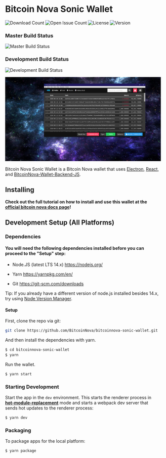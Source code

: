 # Bitcoin Nova Sonic Wallet

![Download Count](https://img.shields.io/github/downloads/BitcoinNova/bitcoinnova-sonic-wallet/total.svg)
![Open Issue Count](https://img.shields.io/github/issues/BitcoinNova/bitcoinnova-sonic-wallet)
![License](https://img.shields.io/github/license/BitcoinNova/bitcoinnova-sonic-wallet)
![Version](https://img.shields.io/github/v/release/BitcoinNova/bitcoinnova-sonic-wallet)


### Master Build Status

![Master Build Status](https://github.com/BitcoinNova/bitcoinnova-sonic-wallet/workflows/Build%20Bitcoin%20Nova%20Wallet/badge.svg?branch=main)

### Development Build Status

![Development Build Status](https://github.com/BitcoinNova/bitcoinnova-sonic-wallet/workflows/Build%20Bitcoin%20Nova%20Wallet/badge.svg?branch=dev)

<img src="https://raw.githubusercontent.com/BitcoinNova/bitcoinnova-sonic-wallet/dev/screenshots/screenshot.png">
<p>
  Bitcoin Nova Sonic Wallet is a Bitcoin Nova wallet that uses <a href="http://electron.atom.io/">Electron</a>, <a href="https://facebook.github.io/react/">React</a>, and <a href="https://github.com/BitcoinNova/bitcoinnova-wallet-backend-js">BitcoinNova-Wallet-Backend-JS</a>.
</p>

## Installing

**Check out the full tutorial on how to install and use this wallet at the [official bitcoin nova docs page](http://docs.bitcoinnova.org/guides/wallets/using-bitcoinnova-sonic-wallet)!**

## Development Setup (All Platforms)

### Dependencies

#### You will need the following dependencies installed before you can proceed to the "Setup" step:

-   Node.JS (latest LTS 14.x) https://nodejs.org/

-   Yarn https://yarnpkg.com/en/

-   Git https://git-scm.com/downloads

Tip: If you already have a different version of node.js installed besides 14.x, try using [Node Version Manager](https://github.com/nvm-sh/nvm#install--update-script).

#### Setup

First, clone the repo via git:

```bash
git clone https://github.com/BitcoinNova/bitcoinnova-sonic-wallet.git
```

And then install the dependencies with yarn.

```bash
$ cd bitcoinnova-sonic-wallet
$ yarn
```

Run the wallet.

```bash
$ yarn start
```

### Starting Development

Start the app in the `dev` environment. This starts the renderer process in [**hot-module-replacement**](https://webpack.js.org/guides/) mode and starts a webpack dev server that sends hot updates to the renderer process:

```bash
$ yarn dev
```

### Packaging

To package apps for the local platform:

```bash
$ yarn package
```
